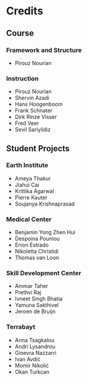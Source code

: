 # Credits
## Course 
### Framework and Structure
* Pirouz Nourian
### Instruction
* Pirouz Nourian
* Shervin Azadi
* Hans Hoogenboom
* Frank Schnater
* Dirk Rinze Visser
* Fred Veer
* Sevil Sariyildiz
## Student Projects
### Earth Institute
* Ameya Thakur
* Jiahui Cai
* Krittika Agarwal
* Pierre Kauter
* Soujanya Krishnaprasad
### Medical Center
* Benjamin Yong Zhen Hui 
* Despoina Pouniou
* Erron Estrado
* Nikoletta Christidi 
* Thomas van Loon
### Skill Development Center
* Ammar Taher 
* Prethvi Raj
* Ivneet Singh Bhatia
* Yamuna Sakthivel
* Jeroen de Bruijn
### Terrabayt
* Anna Tsagkalou
* Andri Lysandrou
* Ginevra Nazzarri
* Ivan Avdić
* Momir Nikolić
* Okan Turkcan
